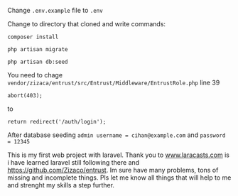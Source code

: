 Change `.env.example` file to `.env`

Change to directory that cloned and write commands:

    composer install

    php artisan migrate
    
	php artisan db:seed
	
You need to chage `vendor/zizaca/entrust/src/Entrust/Middleware/EntrustRole.php` line 39

```
abort(403);
```

to

```
return redirect('/auth/login');
```

After database seeding `admin username = cihan@example.com` and `password = 12345`

This is my first web project with laravel. Thank you to www.laracasts.com is i have learned laravel still following there and https://github.com/Zizaco/entrust. Im sure have many problems, tons of missing and incomplete things. Pls let me know all things that will help to me and strenght my skills a step further.   
	






